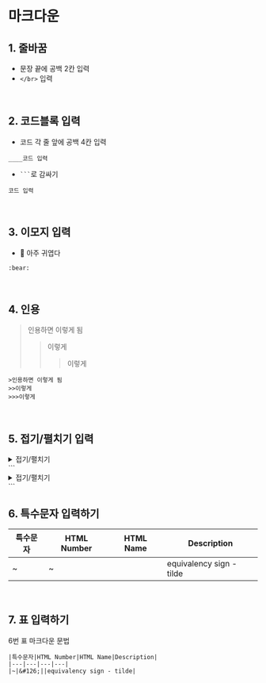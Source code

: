 # 마크다운
## 1. 줄바꿈
- 문장 끝에 공백 2칸 입력
- `</br>` 입력

</br>

## 2. 코드블록 입력
- 코드 각 줄 앞에 공백 4칸 입력
```    
____코드 입력
```
- ` ``` `로 감싸기

```
코드 입력
```

</br>

## 3. 이모지 입력
- :bear: 아주 귀엽다
```
:bear:
```

</br>

## 4. 인용
>인용하면 이렇게 됨
>>이렇게
>>>이렇게
```
>인용하면 이렇게 됨
>>이렇게
>>>이렇게
```

</br>

## 5. 접기/펼치기 입력
<details markdown="1">
<summary>접기/펼치기</summary>
어케하는지 궁금하지?
</details>
```
<details markdown="1">
<summary>접기/펼치기</summary>
어케하는지 궁금하지?
</details>
```

</br>

## 6. 특수문자 입력하기
|특수문자|HTML Number|HTML Name|Description|
|---|---|---|---|
|~|&#126;||equivalency sign - tilde|

</br>

## 7. 표 입력하기
6번 표 마크다운 문법
```
|특수문자|HTML Number|HTML Name|Description|
|---|---|---|---|
|~|&#126;||equivalency sign - tilde|
```
